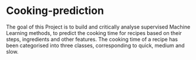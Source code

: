# Cooking-prediction
The goal of this Project is to build and critically analyse supervised Machine Learning methods, to predict the cooking time for recipes based on their steps, ingredients and other features. The cooking time of a recipe has been categorised into three classes, corresponding to quick, medium and slow.
